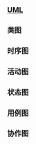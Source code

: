 ### [UML](http://www.uml.org.cn/oobject/201609062.asp)

### 类图

### 时序图

### 活动图

### 状态图

### 用例图

### 协作图
